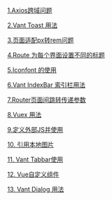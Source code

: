 <a href="https://github.com/jiayonghua1988/vue-buy/blob/main/notepad/%E8%B7%A8%E5%9F%9F%E9%97%AE%E9%A2%98.md">1.Axios跨域问题</a>

<a href="https://github.com/jiayonghua1988/vue-buy/blob/main/notepad/vant%20Toast%E7%BB%84%E4%BB%B6%E7%9A%84%E7%94%A8%E6%B3%95.md">2.Vant Toast 用法</a>

<a href="https://github.com/jiayonghua1988/vue-buy/blob/main/notepad/%E9%A1%B5%E9%9D%A2%E9%80%82%E9%85%8Dpx%E8%BD%ACrem%E9%97%AE%E9%A2%98.md">3.页面适配px转rem问题</a>

<a href="https://github.com/jiayonghua1988/vue-buy/blob/main/notepad/Route%20%E4%B8%BA%E5%8D%95%E4%B8%AA%E9%A1%B5%E9%9D%A2%E8%AE%BE%E7%BD%AE%E6%A0%87%E9%A2%98.md">4.Route 为每个界面设置不同的标题</a>

<a href="https://github.com/jiayonghua1988/vue-buy/blob/main/notepad/iconfont%E5%9B%BE%E6%A0%87%E5%9C%A8Vue2%E4%B8%AD%E7%9A%84%E4%BD%BF%E7%94%A8.md">5.Iconfont 的使用</a>

<a href="https://github.com/jiayonghua1988/vue-buy/blob/main/notepad/Vant-IndexBar%E7%B4%A2%E5%BC%95%E6%A0%8F%E7%94%A8%E6%B3%95.md">6.Vant IndexBar 索引栏用法</a>

<a href="https://github.com/jiayonghua1988/vue-buy/blob/main/notepad/Router%E9%A1%B5%E9%9D%A2%E9%97%B4%E4%BC%A0%E5%8F%82.md">7.Router页面间跳转传递参数</a>

<a href="https://github.com/jiayonghua1988/vue-buy/blob/main/notepad/Vuex%E7%94%A8%E6%B3%95.md">8.Vuex 用法</a>

<a href="https://github.com/jiayonghua1988/vue-buy/blob/main/notepad/%E8%87%AA%E5%AE%9A%E4%B9%89JS%E5%AF%BC%E5%85%A5%E5%B9%B6%E4%BD%BF%E7%94%A8.md">9.定义外部JS并使用</a>

<a href="https://github.com/jiayonghua1988/vue-buy/blob/main/notepad/%E5%BC%95%E7%94%A8%E6%9C%AC%E5%9C%B0%E5%9B%BE%E7%89%87%E9%97%AE%E9%A2%98.md">10. 引用本地图片</a>

<a href="https://github.com/jiayonghua1988/vue-buy/blob/main/notepad/Vant%20TabBar%E4%BD%BF%E7%94%A8.md">11. Vant Tabbar使用</a>

<a href="https://github.com/jiayonghua1988/vue-buy/blob/main/notepad/Vue%E8%87%AA%E5%AE%9A%E4%B9%89%E7%BB%84%E4%BB%B6.md">12. Vue自定义组件</a>

<a href="https://github.com/jiayonghua1988/vue-buy/blob/main/notepad/Dialog%E7%94%A8%E6%B3%95.md">13. Vant Dialog 用法</a>
